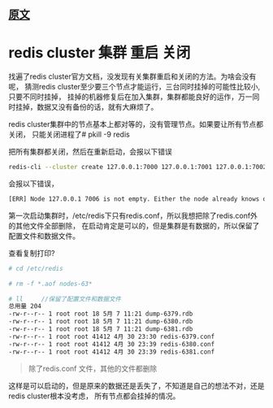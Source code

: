 ## [原文](http://blog.51yip.com/nosql/1735.html)

# redis cluster 集群 重启 关闭

找遍了redis cluster官方文档，没发现有关集群重启和关闭的方法。为啥会没有呢，
猜测redis cluster至少要三个节点才能运行，三台同时挂掉的可能性比较小,只要不同时挂掉，
挂掉的机器修复后在加入集群，集群都能良好的运作，万一同时挂掉，数据又没有备份的话，就有大麻烦了。

redis cluster集群中的节点基本上都对等的，没有管理节点。如果要让所有节点都关闭，
只能关闭进程了# pkill -9 redis


把所有集群都关闭，然后在重新启动，会报以下错误
```bash
redis-cli --cluster create 127.0.0.1:7000 127.0.0.1:7001 127.0.0.1:7002 127.0.0.1:7003 127.0.0.1:7004 127.0.0.1:7005 --cluster-replicas 1
```
会报以下错误，
```bash
[ERR] Node 127.0.0.1 7006 is not empty. Either the node already knows other nodes (check with CLUSTER NODES) or contains some key in database 0.
```

第一次启动集群时，/etc/redis下只有redis.conf，所以我想把除了redis.conf外的其他文件全部删除，
在启动肯定是可以的，但是集群是有数据的，所以保留了配置文件和数据文件。

查看复制打印?
```bash
# cd /etc/redis       
  
# rm -f *.aof nodes-63*  
  
# ll     //保留了配置文件和数据文件  
总用量 204  
-rw-r--r-- 1 root root 18 5月 7 11:21 dump-6379.rdb  
-rw-r--r-- 1 root root 18 5月 7 11:21 dump-6380.rdb  
-rw-r--r-- 1 root root 18 5月 7 11:21 dump-6381.rdb  
-rw-r--r-- 1 root root 41412 4月 30 23:30 redis-6379.conf  
-rw-r--r-- 1 root root 41412 4月 30 23:39 redis-6380.conf  
-rw-r--r-- 1 root root 41412 4月 30 23:39 redis-6381.conf  

```
> 除了redis.conf 文件，其他的文件都删除

这样是可以启动的，但是原来的数据还是丢失了，不知道是自己的想法不对，还是redis cluster根本没考虑，
所有节点都会挂掉的情况。

